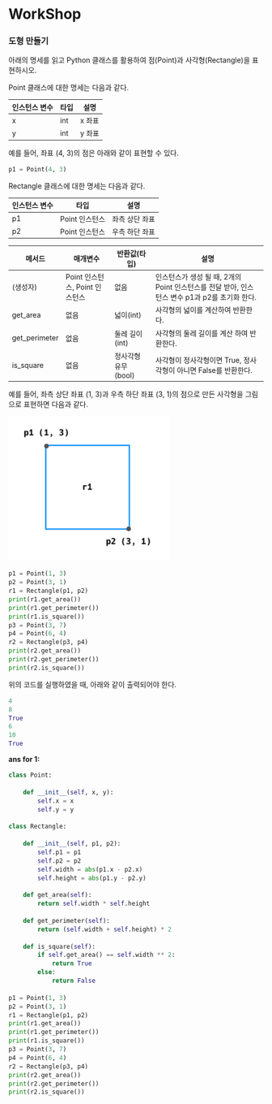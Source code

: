 # WorkShop
### 도형 만들기
아래의 명세를 읽고 Python 클래스를 활용하여 점(Point)과 사각형(Rectangle)을
표현하시오.

Point 클래스에 대한 명세는 다음과 같다.

| 인스턴스 변수 | 타입 | 설명   |
| ------------- | ---- | ------ |
| x             | int  | x 좌표 |
| y             | int  | y 좌표 |

예를 들어, 좌표 (4, 3)의 점은 아래와 같이 표현할 수 있다.

```python
p1 = Point(4, 3)
```



Rectangle 클래스에 대한 명세는 다음과 같다.

| 인스턴스 변수 | 타입           | 설명           |
| ------------- | -------------- | -------------- |
| p1            | Point 인스턴스 | 좌측 상단 좌표 |
| p2            | Point 인스턴스 | 우측 하단 좌표 |

| 메서드        | 매개변수                       | 반환값(타입)         | 설명                                                         |
| ------------- | ------------------------------ | -------------------- | ------------------------------------------------------------ |
| (생성자)      | Point 인스턴스, Point 인스턴스 | 없음                 | 인스턴스가 생성 될 때, 2개의 Point 인스턴스를 전달 받아, 인스턴스 변수 p1과 p2를 초기화 한다. |
| get_area      | 없음                           | 넓이(int)            | 사각형의 넓이를 계산하여 반환한다.                           |
| get_perimeter | 없음                           | 둘레 길이(int)       | 사각형의 둘레 길이를 계산 하여 반환한다.                     |
| is_square     | 없음                           | 정사각형 유무 (bool) | 사각형이 정사각형이면 True, 정사각형이 아니면 False를 반환한다. |

예를 들어, 좌측 상단 좌표 (1, 3)과 우측 하단 좌표 (3, 1)의 점으로 만든 사각형을 그림으로 표현하면 다음과 같다.

![image-20220126204744049](workshop.assets/image-20220126204744049.png)

```python
p1 = Point(1, 3)
p2 = Point(3, 1)
r1 = Rectangle(p1, p2)
print(r1.get_area())
print(r1.get_perimeter())
print(r1.is_square())
p3 = Point(3, 7)
p4 = Point(6, 4)
r2 = Rectangle(p3, p4)
print(r2.get_area())
print(r2.get_perimeter())
print(r2.is_square())
```

위의 코드를 실행하였을 때, 아래와 같이 출력되어야 한다.

```python
4
8
True
6
10
True
```

**ans for 1:**

```python
class Point:

    def __init__(self, x, y):
        self.x = x
        self.y = y

class Rectangle:

    def __init__(self, p1, p2):
        self.p1 = p1
        self.p2 = p2
        self.width = abs(p1.x - p2.x)
        self.height = abs(p1.y - p2.y)

    def get_area(self):
        return self.width * self.height

    def get_perimeter(self):
        return (self.width + self.height) * 2

    def is_square(self):
        if self.get_area() == self.width ** 2:
            return True
        else:
            return False

p1 = Point(1, 3)
p2 = Point(3, 1)
r1 = Rectangle(p1, p2)
print(r1.get_area())
print(r1.get_perimeter())
print(r1.is_square())
p3 = Point(3, 7)
p4 = Point(6, 4)
r2 = Rectangle(p3, p4)
print(r2.get_area())
print(r2.get_perimeter())
print(r2.is_square())
```

